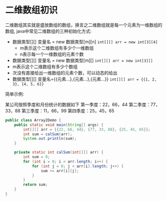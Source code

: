 # 二维数组初识

二维数组其实就是盛放数组的数组，换言之二维数组就是每一个元素为一维数组的数组, java中常见二维数组的三种初始化方式:
- 数据类型[][] 变量名 = new 数据类型[m][n]  `int[][] arr = new int[3][4]`
  - m表示这个二维数组有多少个一维数组
  - n表示每一个一维数组的元素个数
- 数据类型[][] 变量名 = new 数据类型[m][] `int[][] arr = new int[3][]`
 - m表示这个二维数组有多少个数组
 - 次没有直接给出一维数组的元素个数，可以动态的给出
- 数据类型[][] 变量名={{元素...},{元素...},{元素...}} `int[][] arr = {{1, 2, 3}, {4, 5, 6}}`

简单示例:

某公司按照季度和月份统计的数据如下 第一季度：22，66，44 第二季度：77，33，88 第三季度：11，66，99 第四季度：25，45，65  

```java
public class Array2Demo {
    public static void main(String[] args) {
        int[][] arr = {{22, 66, 44}, {77, 33, 88}, {25, 45, 65}};
        int sum = calSum(arr);
        System.out.println(sum);
    }

    private static int calSum(int[][] arr) {
        int sum = 0;
        for (int i = 0; i < arr.length; i++) {
            for (int j = 0; j < arr[i].length; j++) {
                sum += arr[i][j];
            }
        }
        return sum;
    }
}
```